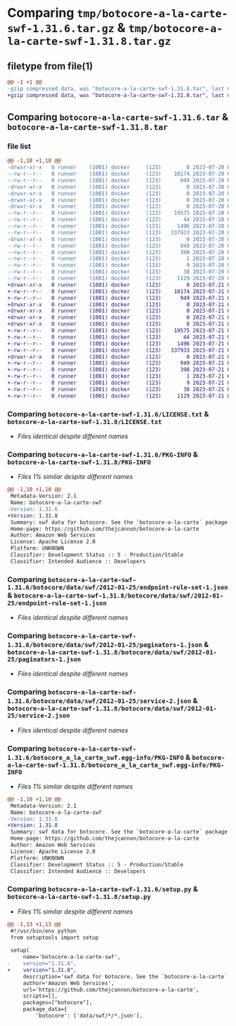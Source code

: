 # Comparing `tmp/botocore-a-la-carte-swf-1.31.6.tar.gz` & `tmp/botocore-a-la-carte-swf-1.31.8.tar.gz`

## filetype from file(1)

```diff
@@ -1 +1 @@
-gzip compressed data, was "botocore-a-la-carte-swf-1.31.6.tar", last modified: Thu Jul 20 01:20:43 2023, max compression
+gzip compressed data, was "botocore-a-la-carte-swf-1.31.8.tar", last modified: Fri Jul 21 01:21:54 2023, max compression
```

## Comparing `botocore-a-la-carte-swf-1.31.6.tar` & `botocore-a-la-carte-swf-1.31.8.tar`

### file list

```diff
@@ -1,18 +1,18 @@
-drwxr-xr-x   0 runner    (1001) docker     (123)        0 2023-07-20 01:20:43.590903 botocore-a-la-carte-swf-1.31.6/
--rw-r--r--   0 runner    (1001) docker     (123)    10174 2023-07-20 01:20:43.000000 botocore-a-la-carte-swf-1.31.6/LICENSE.txt
--rw-r--r--   0 runner    (1001) docker     (123)      949 2023-07-20 01:20:43.590903 botocore-a-la-carte-swf-1.31.6/PKG-INFO
-drwxr-xr-x   0 runner    (1001) docker     (123)        0 2023-07-20 01:20:43.590903 botocore-a-la-carte-swf-1.31.6/botocore/
-drwxr-xr-x   0 runner    (1001) docker     (123)        0 2023-07-20 01:20:43.590903 botocore-a-la-carte-swf-1.31.6/botocore/data/
-drwxr-xr-x   0 runner    (1001) docker     (123)        0 2023-07-20 01:20:43.590903 botocore-a-la-carte-swf-1.31.6/botocore/data/swf/
-drwxr-xr-x   0 runner    (1001) docker     (123)        0 2023-07-20 01:20:43.590903 botocore-a-la-carte-swf-1.31.6/botocore/data/swf/2012-01-25/
--rw-r--r--   0 runner    (1001) docker     (123)    19575 2023-07-20 01:19:55.000000 botocore-a-la-carte-swf-1.31.6/botocore/data/swf/2012-01-25/endpoint-rule-set-1.json
--rw-r--r--   0 runner    (1001) docker     (123)       44 2023-07-20 01:19:55.000000 botocore-a-la-carte-swf-1.31.6/botocore/data/swf/2012-01-25/examples-1.json
--rw-r--r--   0 runner    (1001) docker     (123)     1496 2023-07-20 01:19:55.000000 botocore-a-la-carte-swf-1.31.6/botocore/data/swf/2012-01-25/paginators-1.json
--rw-r--r--   0 runner    (1001) docker     (123)   337933 2023-07-20 01:19:55.000000 botocore-a-la-carte-swf-1.31.6/botocore/data/swf/2012-01-25/service-2.json
-drwxr-xr-x   0 runner    (1001) docker     (123)        0 2023-07-20 01:20:43.590903 botocore-a-la-carte-swf-1.31.6/botocore_a_la_carte_swf.egg-info/
--rw-r--r--   0 runner    (1001) docker     (123)      949 2023-07-20 01:20:43.000000 botocore-a-la-carte-swf-1.31.6/botocore_a_la_carte_swf.egg-info/PKG-INFO
--rw-r--r--   0 runner    (1001) docker     (123)      398 2023-07-20 01:20:43.000000 botocore-a-la-carte-swf-1.31.6/botocore_a_la_carte_swf.egg-info/SOURCES.txt
--rw-r--r--   0 runner    (1001) docker     (123)        1 2023-07-20 01:20:43.000000 botocore-a-la-carte-swf-1.31.6/botocore_a_la_carte_swf.egg-info/dependency_links.txt
--rw-r--r--   0 runner    (1001) docker     (123)        9 2023-07-20 01:20:43.000000 botocore-a-la-carte-swf-1.31.6/botocore_a_la_carte_swf.egg-info/top_level.txt
--rw-r--r--   0 runner    (1001) docker     (123)       38 2023-07-20 01:20:43.590903 botocore-a-la-carte-swf-1.31.6/setup.cfg
--rw-r--r--   0 runner    (1001) docker     (123)     1129 2023-07-20 01:20:43.000000 botocore-a-la-carte-swf-1.31.6/setup.py
+drwxr-xr-x   0 runner    (1001) docker     (123)        0 2023-07-21 01:21:54.035526 botocore-a-la-carte-swf-1.31.8/
+-rw-r--r--   0 runner    (1001) docker     (123)    10174 2023-07-21 01:21:53.000000 botocore-a-la-carte-swf-1.31.8/LICENSE.txt
+-rw-r--r--   0 runner    (1001) docker     (123)      949 2023-07-21 01:21:54.035526 botocore-a-la-carte-swf-1.31.8/PKG-INFO
+drwxr-xr-x   0 runner    (1001) docker     (123)        0 2023-07-21 01:21:54.031526 botocore-a-la-carte-swf-1.31.8/botocore/
+drwxr-xr-x   0 runner    (1001) docker     (123)        0 2023-07-21 01:21:54.031526 botocore-a-la-carte-swf-1.31.8/botocore/data/
+drwxr-xr-x   0 runner    (1001) docker     (123)        0 2023-07-21 01:21:54.031526 botocore-a-la-carte-swf-1.31.8/botocore/data/swf/
+drwxr-xr-x   0 runner    (1001) docker     (123)        0 2023-07-21 01:21:54.035526 botocore-a-la-carte-swf-1.31.8/botocore/data/swf/2012-01-25/
+-rw-r--r--   0 runner    (1001) docker     (123)    19575 2023-07-21 01:21:06.000000 botocore-a-la-carte-swf-1.31.8/botocore/data/swf/2012-01-25/endpoint-rule-set-1.json
+-rw-r--r--   0 runner    (1001) docker     (123)       44 2023-07-21 01:21:06.000000 botocore-a-la-carte-swf-1.31.8/botocore/data/swf/2012-01-25/examples-1.json
+-rw-r--r--   0 runner    (1001) docker     (123)     1496 2023-07-21 01:21:06.000000 botocore-a-la-carte-swf-1.31.8/botocore/data/swf/2012-01-25/paginators-1.json
+-rw-r--r--   0 runner    (1001) docker     (123)   337933 2023-07-21 01:21:06.000000 botocore-a-la-carte-swf-1.31.8/botocore/data/swf/2012-01-25/service-2.json
+drwxr-xr-x   0 runner    (1001) docker     (123)        0 2023-07-21 01:21:54.035526 botocore-a-la-carte-swf-1.31.8/botocore_a_la_carte_swf.egg-info/
+-rw-r--r--   0 runner    (1001) docker     (123)      949 2023-07-21 01:21:54.000000 botocore-a-la-carte-swf-1.31.8/botocore_a_la_carte_swf.egg-info/PKG-INFO
+-rw-r--r--   0 runner    (1001) docker     (123)      398 2023-07-21 01:21:54.000000 botocore-a-la-carte-swf-1.31.8/botocore_a_la_carte_swf.egg-info/SOURCES.txt
+-rw-r--r--   0 runner    (1001) docker     (123)        1 2023-07-21 01:21:54.000000 botocore-a-la-carte-swf-1.31.8/botocore_a_la_carte_swf.egg-info/dependency_links.txt
+-rw-r--r--   0 runner    (1001) docker     (123)        9 2023-07-21 01:21:54.000000 botocore-a-la-carte-swf-1.31.8/botocore_a_la_carte_swf.egg-info/top_level.txt
+-rw-r--r--   0 runner    (1001) docker     (123)       38 2023-07-21 01:21:54.035526 botocore-a-la-carte-swf-1.31.8/setup.cfg
+-rw-r--r--   0 runner    (1001) docker     (123)     1129 2023-07-21 01:21:53.000000 botocore-a-la-carte-swf-1.31.8/setup.py
```

### Comparing `botocore-a-la-carte-swf-1.31.6/LICENSE.txt` & `botocore-a-la-carte-swf-1.31.8/LICENSE.txt`

 * *Files identical despite different names*

### Comparing `botocore-a-la-carte-swf-1.31.6/PKG-INFO` & `botocore-a-la-carte-swf-1.31.8/PKG-INFO`

 * *Files 1% similar despite different names*

```diff
@@ -1,10 +1,10 @@
 Metadata-Version: 2.1
 Name: botocore-a-la-carte-swf
-Version: 1.31.6
+Version: 1.31.8
 Summary: swf data for botocore. See the `botocore-a-la-carte` package for more info.
 Home-page: https://github.com/thejcannon/botocore-a-la-carte
 Author: Amazon Web Services
 License: Apache License 2.0
 Platform: UNKNOWN
 Classifier: Development Status :: 5 - Production/Stable
 Classifier: Intended Audience :: Developers
```

### Comparing `botocore-a-la-carte-swf-1.31.6/botocore/data/swf/2012-01-25/endpoint-rule-set-1.json` & `botocore-a-la-carte-swf-1.31.8/botocore/data/swf/2012-01-25/endpoint-rule-set-1.json`

 * *Files identical despite different names*

### Comparing `botocore-a-la-carte-swf-1.31.6/botocore/data/swf/2012-01-25/paginators-1.json` & `botocore-a-la-carte-swf-1.31.8/botocore/data/swf/2012-01-25/paginators-1.json`

 * *Files identical despite different names*

### Comparing `botocore-a-la-carte-swf-1.31.6/botocore/data/swf/2012-01-25/service-2.json` & `botocore-a-la-carte-swf-1.31.8/botocore/data/swf/2012-01-25/service-2.json`

 * *Files identical despite different names*

### Comparing `botocore-a-la-carte-swf-1.31.6/botocore_a_la_carte_swf.egg-info/PKG-INFO` & `botocore-a-la-carte-swf-1.31.8/botocore_a_la_carte_swf.egg-info/PKG-INFO`

 * *Files 1% similar despite different names*

```diff
@@ -1,10 +1,10 @@
 Metadata-Version: 2.1
 Name: botocore-a-la-carte-swf
-Version: 1.31.6
+Version: 1.31.8
 Summary: swf data for botocore. See the `botocore-a-la-carte` package for more info.
 Home-page: https://github.com/thejcannon/botocore-a-la-carte
 Author: Amazon Web Services
 License: Apache License 2.0
 Platform: UNKNOWN
 Classifier: Development Status :: 5 - Production/Stable
 Classifier: Intended Audience :: Developers
```

### Comparing `botocore-a-la-carte-swf-1.31.6/setup.py` & `botocore-a-la-carte-swf-1.31.8/setup.py`

 * *Files 1% similar despite different names*

```diff
@@ -1,13 +1,13 @@
 #!/usr/bin/env python
 from setuptools import setup
 
 setup(
     name='botocore-a-la-carte-swf',
-    version="1.31.6",
+    version="1.31.8",
     description='swf data for botocore. See the `botocore-a-la-carte` package for more info.',
     author='Amazon Web Services',
     url='https://github.com/thejcannon/botocore-a-la-carte',
     scripts=[],
     packages=["botocore"],
     package_data={
         'botocore': ['data/swf/*/*.json'],
```

